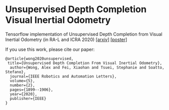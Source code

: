 # Unsupervised Depth Completion Visual Inertial Odometry
Tensorflow implementation of Unsupervised Depth Completion from Visual Inertial Odometry (in RA-L and ICRA 2020)
[[arxiv]](https://arxiv.org/pdf/1905.08616.pdf) [[poster]]()

If you use this work, please cite our paper:
```
@article{wong2020unsupervised,  
 title={Unsupervised Depth Completion From Visual Inertial Odometry},  
  author={Wong, Alex and Fei, Xiaohan and Tsuei, Stephanie and Soatto, Stefano},  
  journal={IEEE Robotics and Automation Letters},  
  volume={5},  
  number={2},  
  pages={1899--1906},  
  year={2020},  
  publisher={IEEE}  
}
```
